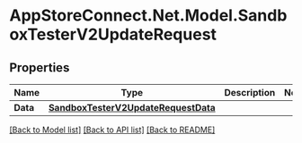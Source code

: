 # AppStoreConnect.Net.Model.SandboxTesterV2UpdateRequest

## Properties

Name | Type | Description | Notes
------------ | ------------- | ------------- | -------------
**Data** | [**SandboxTesterV2UpdateRequestData**](SandboxTesterV2UpdateRequestData.md) |  | 

[[Back to Model list]](../README.md#documentation-for-models) [[Back to API list]](../README.md#documentation-for-api-endpoints) [[Back to README]](../README.md)

